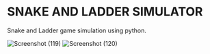 # SNAKE AND LADDER SIMULATOR

Snake and Ladder game simulation using python.

![Screenshot (119)](https://user-images.githubusercontent.com/54910043/116826960-5e54a280-abb4-11eb-8dec-9e818372a3a3.png)
![Screenshot (120)](https://user-images.githubusercontent.com/54910043/116827033-b2f81d80-abb4-11eb-9d40-761da05f3fa9.png)


